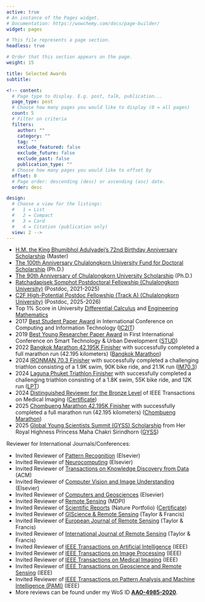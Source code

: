 ```yaml
---
active: true
# An instance of the Pages widget.
# Documentation: https://wowchemy.com/docs/page-builder/
widget: pages

# This file represents a page section.
headless: true

# Order that this section appears on the page.
weight: 15

title: Selected Awards
subtitle:

<!-- content:
  # Page type to display. E.g. post, talk, publication...
  page_type: post
  # Choose how many pages you would like to display (0 = all pages)
  count: 5
  # Filter on criteria
  filters:
    author: ""
    category: ""
    tag: ""
    exclude_featured: false
    exclude_future: false
    exclude_past: false
    publication_type: ""
  # Choose how many pages you would like to offset by
  offset: 0
  # Page order: descending (desc) or ascending (asc) date.
  order: desc

design:
  # Choose a view for the listings:
  #   1 = List
  #   2 = Compact
  #   3 = Card
  #   4 = Citation (publication only)
  view: 2 -->
---
```

- [H.M. the King Bhumibhol Adulyadej’s 72nd Birthday Anniversary Scholarship](https://kaopanboonyuen.github.io/files/scholarship/panboonyuen_72nd_anniversary_of_HM_King_Bhumibol_scholarship_v2.jpg) (Master)
- [The 100th Anniversary Chulalongkorn University Fund for Doctoral Scholarship](https://kaopanboonyuen.github.io/files/scholarship/Recipient_100years_2_2560.pdf) (Ph.D.)
- [The 90th Anniversary of Chulalongkorn University Scholarship](https://kaopanboonyuen.github.io/files/scholarship/Recipient_90yearsfund_2_2563.pdf) (Ph.D.)
- [Ratchadapisek Somphot Postdoctoral Fellowship (Chulalongkorn University)](https://kaopanboonyuen.github.io/files/postdoc/Recipient_Posdoc_6_65.pdf) (Postdoc, 2021-2025)
- [C2F High-Potential Postdoc Fellowship (Track A) (Chulalongkorn University)](https://kaopanboonyuen.github.io/files/scholarship/Website_Announcement_Postdoc_May_2025.pdf) (Postdoc, 2025-2026)
- Top 1% Score in University [Differential Calculus](https://en.wikipedia.org/wiki/Differential_calculus) and [Engineering Mathematics](https://en.wikipedia.org/wiki/Engineering_mathematics)
- 2017 [Best Student Paper Award](https://link.springer.com/chapter/10.1007/978-3-319-60663-7_18) in International Conference on Computing and Information Technology ([IC2IT](https://link.springer.com/conference/ic2it))
- 2019 [Best Young Researcher Paper Award](https://kaopanboonyuen.github.io/quality-of-life-ai-transportation/) in First International Conference on Smart Technology & Urban Development ([STUD](https://ieeexplore.ieee.org/document/9018796))
- 2022 [Bangkok Marathon 42.195K Finisher](https://kaopanboonyuen.github.io/files/BKK_MARATHON_42KM/Kao_42K_BKKMARATHON_Finisher_01.png) with successfully completed a full marathon run (42.195 kilometers) ([Bangkok Marathon](https://www.bkkmarathon.com))
- 2024 [IRONMAN 70.3 Finisher](https://kaopanboonyuen.github.io/files/IRONMAN703/Kao_IRONMAN2024_Finisher_01.png) with successfully completed a challenging triathlon consisting of a 1.9K swim, 90K bike ride, and 21.1K run ([IM70.3](https://www.ironman.com/races))
- 2024 [Laguna Phuket Triathlon Finisher](https://kaopanboonyuen.github.io/files/Laguna_Phuket_Triathlon/Panboonyuen_RaceCertificate_LAGUNA_PHUKHET_TRI_2024.png) with successfully completed a challenging triathlon consisting of a 1.8K swim, 55K bike ride, and 12K run ([LPT](https://www.lagunaphukettri.com/lpt-individual/))
- 2024 [Distinguished Reviewer for the Bronze Level](https://ieeexplore.ieee.org/xpl/RecentIssue.jsp?punumber=42) of IEEE Transactions on Medical Imaging ([Certificate](https://kaopanboonyuen.github.io/files/certificate/IEEE_Transactions_on_Medical_Imaging_Distinguished_Reviewer_Certificate_2024.pdf))
- 2025 [Chombueng Marathon 42.195K Finisher](https://kaopanboonyuen.github.io/files/CBM2025_MARATHON_42KM/KAO_CBM2025_CERT.png) with successfully completed a full marathon run (42.195 kilometers) ([Chombueng Marathon](https://www.runningconnect.com/event/CBM2025))
- 2025 [Global Young Scientists Summit (GYSS) Scholarship](https://kaopanboonyuen.github.io/files/GYSS/panboonyuen_GYSS2025.jpg) from Her Royal Highness Princess Maha Chakri Sirindhorn ([GYSS](https://kaopanboonyuen.github.io/files/GYSS/panboonyuen_GYSS2025_announcement_EN.pdf))

Reviewer for International Journals/Conferences:

- Invited Reviewer of [Pattern Recognition](https://www.journals.elsevier.com/pattern-recognition) (Elsevier)
- Invited Reviewer of [Neurocomputing](https://www.journals.elsevier.com/neurocomputing) (Elsevier)
- Invited Reviewer of [Transactions on Knowledge Discovery from Data](https://dl.acm.org/journal/tkdd) (ACM)
- Invited Reviewer of [Computer Vision and Image Understanding](https://www.journals.elsevier.com/computer-vision-and-image-understanding) (Elsevier)
- Invited Reviewer of [Computers and Geosciences](https://www.journals.elsevier.com/computers-and-geosciences) (Elsevier)
- Invited Reviewer of [Remote Sensing](https://www.mdpi.com/journal/remotesensing) (MDPI)
- Invited Reviewer of [Scientific Reports](https://www.nature.com/srep/) (Nature Portfolio) ([Certificate](https://kaopanboonyuen.github.io/files/certificate/Springer_Nature/Reviewer%20Certificate%2011%20November%202024.pdf))
- Invited Reviewer of [GIScience & Remote Sensing](https://www.tandfonline.com/toc/tgis20/current) (Taylor & Francis)
- Invited Reviewer of [European Journal of Remote Sensing](https://www.tandfonline.com/journals/tejr20) (Taylor & Francis)
- Invited Reviewer of [International Journal of Remote Sensing](https://www.tandfonline.com/journals/tres20) (Taylor & Francis)
- Invited Reviewer of [IEEE Transactions on Artificial Intelligence](https://cis.ieee.org/publications/ieee-transactions-on-artificial-intelligence) (IEEE)
- Invited Reviewer of [IEEE Transactions on Image Processing](https://ieeexplore.ieee.org/xpl/RecentIssue.jsp?punumber=83) (IEEE)
- Invited Reviewer of [IEEE Transactions on Medical Imaging](https://www.embs.org/tmi/) (IEEE)
- Invited Reviewer of [IEEE Transactions on Geoscience and Remote Sensing](https://ieeexplore.ieee.org/xpl/RecentIssue.jsp?punumber=36) (IEEE)
- Invited Reviewer of [IEEE Transactions on Pattern Analysis and Machine Intelligence (PAMI)](https://ieeexplore.ieee.org/xpl/RecentIssue.jsp?punumber=34) (IEEE)
- More reviews can be found under my WoS ID [**AAO-4985-2020**](https://www.webofscience.com/wos/author/rid/AAO-4985-2020).
